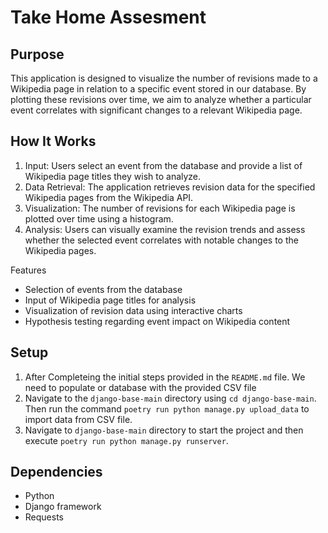 # Take Home Assesment

## Purpose

This application is designed to visualize the number of revisions made to a Wikipedia page in relation to a specific event stored in our database. By plotting these revisions over time, we aim to analyze whether a particular event correlates with significant changes to a relevant Wikipedia page.

## How It Works

1. Input: Users select an event from the database and provide a list of Wikipedia page titles they wish to analyze.
2. Data Retrieval: The application retrieves revision data for the specified Wikipedia pages from the Wikipedia API.
3. Visualization: The number of revisions for each Wikipedia page is plotted over time using a histogram.
4. Analysis: Users can visually examine the revision trends and assess whether the selected event correlates with notable changes to the Wikipedia pages.

Features
- Selection of events from the database
- Input of Wikipedia page titles for analysis
- Visualization of revision data using interactive charts
- Hypothesis testing regarding event impact on Wikipedia content

## Setup

1. After Completeing the initial steps provided in the `README.md` file. We need to populate or database with the provided CSV file
2. Navigate to the `django-base-main` directory using `cd django-base-main`. Then run the command `poetry run python manage.py upload_data` to import data from CSV file.
3. Navigate to `django-base-main` directory to start the project and then execute `poetry run python manage.py runserver`.

## Dependencies

- Python
- Django framework
- Requests
